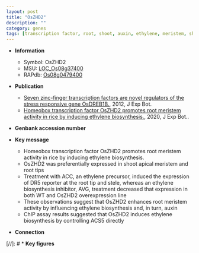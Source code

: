 ```yaml
---
layout: post
title: "OsZHD2"
description: ""
category: genes
tags: [transcription factor, root, shoot, auxin, ethylene, meristem, shoot apical meristem, root meristem]
---
```


* **Information**  
    + Symbol: OsZHD2  
    + MSU: [LOC_Os08g37400](http://rice.plantbiology.msu.edu/cgi-bin/ORF_infopage.cgi?orf=LOC_Os08g37400)  
    + RAPdb: [Os08g0479400](http://rapdb.dna.affrc.go.jp/viewer/gbrowse_details/irgsp1?name=Os08g0479400)  

* **Publication**  
    + [Seven zinc-finger transcription factors are novel regulators of the stress responsive gene OsDREB1B.](http://www.ncbi.nlm.nih.gov/pubmed?term=Seven+zinc-finger+transcription+factors+are+novel+regulators+of+the+stress+responsive+gene+OsDREB1B.%5BTitle%5D), 2012, J Exp Bot.
    + [Homeobox transcription factor OsZHD2 promotes root meristem activity in rice by inducing ethylene biosynthesis.](http://www.ncbi.nlm.nih.gov/pubmed?term=Homeobox+transcription+factor+OsZHD2+promotes+root+meristem+activity+in+rice+by+inducing+ethylene+biosynthesis.%5BTitle%5D), 2020, J Exp Bot..

* **Genbank accession number**  

* **Key message**  
    + Homeobox transcription factor OsZHD2 promotes root meristem activity in rice by inducing ethylene biosynthesis.
    + OsZHD2 was preferentially expressed in shoot apical meristem and root tips
    + Treatment with ACC, an ethylene precursor, induced the expression of DR5 reporter at the root tip and stele, whereas an ethylene biosynthesis inhibitor, AVG, treatment decreased that expression in both WT and OsZHD2 overexpression line
    + These observations suggest that OsZHD2 enhances root meristem activity by influencing ethylene biosynthesis and, in turn, auxin
    + ChIP assay results suggested that OsZHD2 induces ethylene biosynthesis by controlling ACS5 directly

* **Connection**  

[//]: # * **Key figures**  


